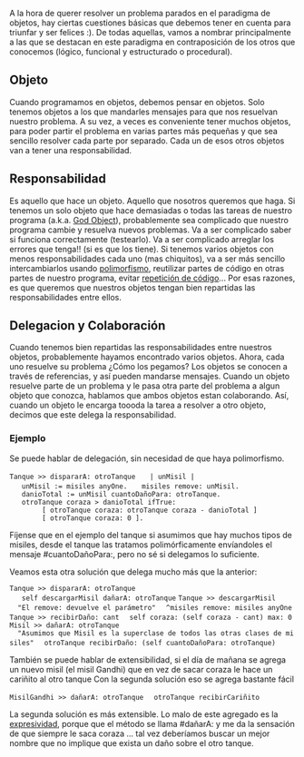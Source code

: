 A la hora de querer resolver un problema parados en el paradigma de objetos, hay ciertas cuestiones básicas que debemos tener en cuenta para triunfar y ser felices :). De todas aquellas, vamos a nombrar principalmente a las que se destacan en este paradigma en contraposición de los otros que conocemos (lógico, funcional y estructurado o procedural).

Objeto
------

Cuando programamos en objetos, debemos pensar en objetos. Solo tenemos objetos a los que mandarles mensajes para que nos resuelvan nuestro problema. A su vez, a veces es conveniente tener muchos objetos, para poder partir el problema en varias partes más pequeñas y que sea sencillo resolver cada parte por separado. Cada un de esos otros objetos van a tener una responsabilidad.

Responsabilidad
---------------

Es aquello que hace un objeto. Aquello que nosotros queremos que haga. Si tenemos un solo objeto que hace demasiadas o todas las tareas de nuestro programa (a.k.a. [God Object](god-object.md)), probablemente sea complicado que nuestro programa cambie y resuelva nuevos problemas. Va a ser complicado saber si funciona correctamente (testearlo). Va a ser complicado arreglar los errores que tenga!! (si es que los tiene). Si tenemos varios objetos con menos responsabilidades cada uno (mas chiquitos), va a ser más sencillo intercambiarlos usando [polimorfismo](polimorfismo.md), reutilizar partes de código en otras partes de nuestro programa, evitar [repetición de código](repeticion-de-codigo.md)... Por esas razones, es que queremos que nuestros objetos tengan bien repartidas las responsabilidades entre ellos.

Delegacion y Colaboración
-------------------------

Cuando tenemos bien repartidas las responsabilidades entre nuestros objetos, probablemente hayamos encontrado varios objetos. Ahora, cada uno resuelve su problema ¿Cómo los pegamos? Los objetos se conocen a través de referencias, y así pueden mandarse mensajes. Cuando un objeto resuelve parte de un problema y le pasa otra parte del problema a algun objeto que conozca, hablamos que ambos objetos estan colaborando. Así, cuando un objeto le encarga toooda la tarea a resolver a otro objeto, decimos que este delega la responsabilidad.

### Ejemplo

Se puede hablar de delegación, sin necesidad de que haya polimorfismo.

`Tanque >> dispararA: otroTanque`
`   | unMisil |`
`   unMisil := misiles anyOne.`
`   misiles remove: unMisil.`
`   danioTotal := unMisil cuantoDañoPara: otroTanque.`
`   otroTanque coraza > danioTotal ifTrue: `
`        [ otroTanque coraza: otroTanque coraza - danioTotal ]`
`        [ otroTanque coraza: 0 ].`

Fíjense que en el ejemplo del tanque si asumimos que hay muchos tipos de misiles, desde el tanque las tratamos polimórficamente envíandoles el mensaje \#cuantoDañoPara:, pero no sé si delegamos lo suficiente.

Veamos esta otra solución que delega mucho más que la anterior:

`Tanque >> dispararA: otroTanque`
`   self descargarMisil dañarA: otroTanque`
`Tanque >> descargarMisil`
`  "El remove: devuelve el parámetro"`
`  ^misiles remove: misiles anyOne`
`Tanque >> recibirDaño: cant`
`  self coraza: (self coraza - cant) max: 0`
`Misil >> dañarA: otroTanque`
`  "Asumimos que Misil es la superclase de todos las otras clases de misiles"`
`  otroTanque recibirDaño: (self cuantoDañoPara: otroTanque)`

También se puede hablar de extensibilidad, si el día de mañana se agrega un nuevo misil (el misil Gandhi) que en vez de sacar coraza le hace un cariñito al otro tanque Con la segunda solución eso se agrega bastante fácil

`MisilGandhi >> dañarA: otroTanque`
`  otroTanque recibirCariñito`

La segunda solución es más extensible. Lo malo de este agregado es la [expresividad](declaratividad-vs--expresividad.md), porque que el método se llama \#dañarA: y me da la sensación de que siempre le saca coraza ... tal vez deberíamos buscar un mejor nombre que no implique que exista un daño sobre el otro tanque.
